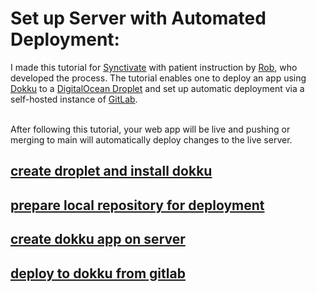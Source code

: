 # Set up Server with Automated Deployment:

I made this tutorial for [Synctivate](https://www.synctivate.com) with patient instruction by [Rob](https://github.com/robswc), who developed the process. The tutorial enables one to deploy an app using [Dokku](https://dokku.com/) to a [DigitalOcean Droplet](https://www.digitalocean.com/products/droplets) and set up automatic deployment via a self-hosted instance of [GitLab](https://about.gitlab.com/).

<br>After following this tutorial, your web app will be live and pushing or merging to main will automatically deploy changes to the live server.

## [create droplet and install dokku](create_droplet_and_install_dokku.md)

## [prepare local repository for deployment](prepare_repo.md)

## [create dokku app on server](create_dokku_app.md)

## [deploy to dokku from gitlab](create_gitlab_runners.md)
